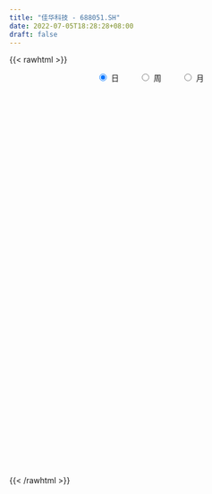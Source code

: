 ```yaml
---
title: "佳华科技 - 688051.SH"
date: 2022-07-05T18:28:28+08:00
draft: false
---
```

{{< rawhtml >}}
    <div style="text-align: center">
        <label style="padding: 1rem;"><input style="margin-right: .5rem" type="radio" name="period" value="D" checked onclick="period_change(this)">日</label>
        <label style="padding: 1rem;"><input style="margin-right: .5rem" type="radio" name="period" value="W" onclick="period_change(this)">周</label>
        <label style="padding: 1rem;"><input style="margin-right: .5rem" type="radio" name="period" value="M" onclick="period_change(this)">月</label>
    </div>
    <div id="chart" style="height: 700px;"></div> 
    <script type="text/javascript">
        const D_v = [9709.11,22394.5,19111.94,12533.32,18691.56,18297.82,13800.77,10780.04,7545.56,6393.5,12339.02,11668.12,15139.74,9608.36,17670.18,14863.67,13380.96,17988.19,19492.63,15849.46,22371.45,18621.88,14495.29,10188.51,11697.44,15106.75,10090.03,14241.2,11230.08,7662.71,7512.21,8415.81,14896.25,14780.1,11601.7,12064.09,9553.98,11836.13,17216.46,17112.46,9261.95,15006.34,7021.11,6042.76,8228.71,9419.38,14427.66,6304.54,5317.23,12205.62,11705.93,23306.81,10491.76,7840.77,11135.3,4622.71,6606.13,7083.78,4472.64,7027.95,6048.42,8991.58,5939.87,6010.09,8105.29,6522.94,4744.83,9006.78,8322.18,12549.48,8061.0,7371.35,6340.89,5592.34,5571.75,4208.41,5768.61,5971.61,9202.55,5762.29,5414.24,4385.74,3957.16,4322.33,6467.23,7038.19,5256.16,5162.89,3894.5,3911.66,5663.36,12502.72,6821.89,6391.44,7031.94,3823.83,4637.86,4733.28,6882.97,4279.2,5497.4,5592.29,5034.27,4711.15,10224.75,4215.89,3552.54,4469.73,5512.45,4220.44,3582.51,2941.86,5593.6,3695.99,3450.62,3744.71,4186.26,2478.55,3121.72,4735.82,8030.47,4330.82,5241.43,3574.1,5692.33,7916.03,7157.89,3908.27,8068.18,4993.39,4372.39,11550.93,7568.9,5112.53,4133.57,3398.5,4871.5,5855.41,5032.41,9140.81,12086.63,5921.64,5381.88,5528.93,4879.17,6915.12,10813.77,9475.49,7948.8,6428.48,5019.13,5629.05,8379.48,4419.62,4554.36,6967.64,7605.88,4502.51,5069.52,9211.36,5713.61,5854.26,7049.09,6077.53,3549.24,6576.5,5872.86,8334.64,6967.21,7023.07,5292.21,4686.05,8068.34,7680.78,7161.03,5960.01,3916.02,4438.63,5477.27,4685.52,3046.41,2134.29,2616.86,4920.64,18128.28,12322.17,12088.91,9236.43,6377.01,6912.74,5049.15,6279.81,5399.36,5819.11,3826.73,3155.81,5166.18,7626.07,4239.32,4874.95,6682.31,5628.26,4163.19,2622.41,5634.2,4334.84,5754.35,7076.0,3877.31,15512.26,8722.02,5112.3,5122.14,3992.1,5333.42,23122.91,7050.88,6619.63,4409.78,2731.62,3417.82,5321.3,3828.65,5272.48,2920.91,4941.8,4177.42,3108.66,4923.23,4690.18,7616.55,20443.5,34000.72,23002.45,29024.23,12463.77,17871.82,12091.06,13290.72,9690.35,7317.6,14167.69,17274.98,8096.59,7794.61,7455.28,5938.83,7114.0,9076.62,10578.64,6421.94,3691.32,4442.32,13406.37,9345.91,8712.74,4370.61,7125.14,7728.2,6544.35,7867.34,13695.5,16810.97,7762.31,7114.11,6962.47,3520.08,4264.05,3401.31,3302.22,4991.4,4734.98,4072.6,4412.87,4663.16,6576.0,6598.42,6886.1,6392.61,3663.94,3941.69,3662.63,4505.09,4297.36,5114.05,5677.21,3450.52,3247.08,3841.91,2695.83,5163.09,15325.38,12694.0,6688.55,4226.5,5195.84,4148.87,3621.01,3797.34,3316.64,2541.93,2910.47,2933.97,2696.11,3189.7,6083.11,6101.94,2383.67,2682.96,2930.31,3278.19,3119.86,2068.04,1693.37,5153.37,3460.29,4171.28,6249.24,2270.69,2730.75,2224.13,1827.03,1881.37,1344.19,1930.17,1621.43,1850.15,6576.01,3204.97,2016.24,1575.14,2729.41,4955.3,3420.84,3581.78,4422.02,3973.41,1905.78,2718.26,3185.59,1932.74,2665.19,2068.9,2780.31,2328.31,4342.55,3741.14,2956.52,3499.82,2639.25,2591.48,1895.79,2365.16,3394.57,3612.82,1886.23,6673.78,3337.25,3078.27,1905.72,8154.22,3662.67,15963.68,11325.9,16253.85,11615.41,6794.24,4913.76,9249.05,4878.66,4224.66,2564.19,3930.9,4798.41,4745.48,3097.85,3956.37,3320.36,2982.3,3185.65,2732.06,3233.05,2452.01,4106.82,4325.55,2978.96,2515.45,2922.59,3026.33,6043.95,7376.63,6346.27,3861.21,4550.04,3493.54,4666.73,3547.65,4438.65,3450.98,5791.09,3019.91,2480.43,2119.45,3221.6,2492.51,2507.7,2760.53,3486.54,6481.2,12115.47,8955.04,5315.87,7527.49,2956.35,3560.99,3067.19,1865.02,3609.24,2876.65,2184.9,2667.89,4529.37,3583.22,2961.54,2972.89,2903.85,2428.76,1840.92,2718.38,2465.47,3912.69,2657.89,2993.78,1980.04,1256.18,2379.83,1756.79,4978.12,3034.26,1915.67,2202.06,1614.99,1146.59,1393.03,974.32,1961.28,2973.14,1237.95,1291.41,1497.85,1664.05,2070.91,3005.7,2680.14,3478.15,6333.06,8342.39,13544.57,10402.77,5900.23,5912.85,7658.29,3917.81,3352.74,3783.35,4474.28,4160.2,2631.85,5517.17,4817.84,4033.02,3071.35,2448.57,2218.98,2184.98,2529.81,4819.59,9348.12,7115.54,4974.99,6048.41,4227.13,3029.6,3281.82,4276.76,3926.3,4215.43,4424.2,3485.38,3085.64,2684.9,3187.33,3980.28,3257.3,3209.61,3563.7,10042.71,6269.85,4655.97,2666.24]
const D_histogram = [0.0,0.4052421652,0.9906228683,1.261573301,1.3368730041,1.6609870278,1.7080146211,1.5667153364,1.4273608422,1.3309296754,1.4925290548,1.2774881732,0.7422020046,0.3637749264,0.5066385553,0.9490860986,1.6050041761,1.8793228847,2.8307276798,4.215284921,5.2466953161,4.5612179229,3.0459755619,2.1897399988,1.7736880194,1.9557123774,1.6855628783,0.927253983,0.0288881454,-0.3965024966,-0.6381696832,-0.8909583168,-0.1603014825,-0.0483963338,0.472119332,0.9032080178,1.2708193993,0.4922150775,-0.3914003763,-2.4091548738,-4.0373269866,-5.3727117687,-6.0185852625,-5.8885971498,-5.5331029119,-5.3441478882,-5.7155121842,-5.7208159033,-5.4750667221,-5.3014716533,-4.2326369169,-4.5074367182,-4.193180487,-3.7195722419,-2.9097169621,-2.2708224116,-1.5810514003,-1.2269901442,-0.9229724241,-0.9104906757,-0.6147245551,-0.5428779648,-0.6624102108,-0.3248655978,0.2451974785,0.7920717892,1.0259042961,1.394823873,1.5808351197,1.9081594499,2.084929886,2.159699249,2.0570334218,1.7557797958,1.2863242529,1.1083687125,1.171614561,1.2664595271,1.6929782565,1.8193428568,1.6746918122,1.3798937133,1.1264631872,0.6965278668,0.2771068849,-0.2892291539,-0.7341445262,-1.1353952116,-1.2367668091,-1.0214317107,-0.6905796534,-1.0618856677,-1.1877023274,-1.2824510487,-0.9905436909,-0.7450247178,-0.4242435623,-0.2125373306,0.1614200463,0.3969309849,0.3333047084,0.1581510599,0.110177709,0.076535506,-0.0914011679,-0.0983738187,-0.0019530766,0.1114647232,0.2114674045,0.386682196,0.3481686864,0.2822189585,0.150832569,0.049431302,0.1175313604,0.2018799243,0.239200436,0.2834718615,0.3527456498,0.4555911919,0.2182229303,0.0131337595,-0.2382216971,-0.3402069688,-0.4203058153,-0.6187377758,-0.466625995,-0.4361151625,-0.1122844322,-0.0131667512,0.0662982152,-0.2429285311,-0.4452494707,-0.6270171841,-0.5590303409,-0.4586837574,-0.161027451,0.1569937698,0.3475822147,0.1877772015,-0.2187980976,-0.4059586927,-0.5616441972,-0.4258697344,-0.3471333385,-0.0719964233,0.3304886176,0.5943824107,0.7734521973,0.8779951258,0.9481280976,0.8810897314,0.5432335299,0.3782150592,0.2016811144,0.0292767291,-0.1507136323,-0.1399704358,-0.0718264293,-0.2787143614,-0.4684550485,-0.6530265431,-0.785541744,-0.6373757549,-0.4395758392,-0.0177314618,0.4458850814,0.8471843141,1.0690320891,1.3500464015,1.4403767757,1.5014511765,1.4558781582,1.5473860768,1.5027006949,1.2720139579,1.0602979522,0.8187383483,0.4409967342,0.0190317756,-0.1456460206,-0.2230595319,-0.3624644992,-0.142026439,0.5722436066,1.0690853705,1.3852109555,1.6378993928,1.6653685729,1.4653905611,1.2097683919,1.0307442814,0.7504125387,0.3640468784,0.1329473971,-0.0445440162,-0.0450119189,0.230889954,0.3421081923,0.2567039184,0.3378555499,0.0914368816,-0.1114618777,-0.1938680826,-0.4595571062,-0.5564766039,-0.4129921251,-0.2779317087,-0.1941649105,-0.6142800872,-1.0434450962,-1.2536573157,-1.4480506053,-1.5705366539,-1.5422256494,-2.2872017967,-2.6544510234,-2.7424157226,-2.590861678,-2.334617552,-1.9787477279,-1.5892578269,-1.2076163333,-0.9585525037,-0.67773659,-0.4648618874,-0.2912694397,-0.110529361,0.1343910164,0.3674641515,0.7025859752,1.6428200529,2.3725872724,3.0142049324,3.6175034127,3.7516710832,3.4141156763,3.1469096994,2.6625981293,2.2044803594,1.8041073723,1.6801658076,1.120142491,0.639704159,0.2813769341,0.0872906294,-0.1885211514,-0.165625955,-0.1816060745,-0.2602678192,-0.5330445701,-0.6969089948,-0.6968151734,-0.5974776484,-0.4040438657,-0.4716436153,-0.527204125,-0.4007113314,-0.4606663201,-0.5898942641,-0.7563368536,-1.1941173601,-0.8873163468,-0.7883995249,-0.8844339054,-0.9462765046,-0.9749079446,-0.8679576186,-0.7951655016,-0.6309148334,-0.6009450745,-0.5940764198,-0.5509153577,-0.4592104256,-0.5680307102,-0.63790749,-0.6878309086,-0.4817469337,-0.3546513379,-0.1654938654,-0.1243890696,-0.137108792,0.0107821294,0.2088055947,0.249343258,0.4188602828,0.4468652224,0.4398461111,0.2628212551,0.1806503493,0.0118563477,-0.4551278433,-0.2532266505,-0.0932787802,-0.0513997098,-0.162183292,-0.2169714868,-0.168202231,-0.1115815603,-0.0706225528,-0.0925202794,0.0198510907,0.1013155867,0.1978356055,0.2874324851,0.3788253216,0.2965726368,0.2686623355,0.2865125586,0.2357293378,0.1032095647,-0.0036299956,-0.0683430639,-0.1024657528,-0.0317915371,-0.0101077867,-0.0872525181,-0.2954884203,-0.3745508929,-0.3293611015,-0.2525830056,-0.2264636665,-0.1895533057,-0.1122824982,-0.09200502,-0.0802233653,-0.0397399582,0.1666730295,0.1684967589,0.2024287765,0.1942568945,0.2451964063,0.045968005,-0.1861262446,-0.1537277631,-0.2383342646,-0.3083358351,-0.2850388803,-0.2121321172,-0.0310590319,0.0469305585,0.1671568391,0.2325061476,0.3373615357,0.4607129613,0.6270697762,0.6219695096,0.6071704151,0.5556899099,0.5662515102,0.5270636192,0.4926464354,0.4874278687,0.4939294589,0.4310055839,0.3294361035,0.3920127665,0.4971396596,0.4493463363,0.375471738,0.1044718825,-0.0782793597,0.2054535612,0.4713900926,0.7437039746,0.8789622399,0.8037129338,0.6439449701,0.4502353251,0.2226820885,-0.003175297,-0.1471996245,-0.2805485102,-0.4557359841,-0.6367139171,-0.694872864,-0.6529115834,-0.5795409245,-0.4507181978,-0.2954177181,-0.1577927055,-0.1357422481,-0.105929787,-0.1753200743,-0.1407547129,-0.1197425029,-0.0793357743,-0.0331775389,-0.0112855086,0.14424655,0.2059427655,0.3085055052,0.2704205995,0.2502215736,0.1676931414,-0.0731261761,-0.2497586515,-0.5454482501,-0.7177746575,-0.9105998464,-0.9011494473,-0.7786743712,-0.6991314119,-0.6816207917,-0.6647028022,-0.6098757173,-0.4855469708,-0.321152258,-0.0680550618,0.3481418552,0.6231461847,0.75552668,0.6845525712,0.6222971766,0.5162975615,0.4574592752,0.3804447762,0.2243702891,0.0832105512,-0.062450567,-0.2325110544,-0.3994853293,-0.4782804543,-0.5004149876,-0.5345126617,-0.6458550186,-0.5940875373,-0.4605909599,-0.2964945623,-0.1517777021,0.0539623312,0.1849340213,0.2528206351,0.2642682546,0.2633892943,0.2401901454,0.2387695458,0.3309398413,0.3721623068,0.3784424764,0.2901539447,0.2008035085,0.0639595858,0.012865502,-0.0067220196,-0.0036051775,-0.1114954742,-0.123508827,-0.1064259393,-0.1126023436,-0.1595802194,-0.2561087125,-0.5286603525,-0.7473522028,-0.8189244933,-0.8845640974,-0.8006293112,-0.835479513,-0.7336433045,-0.6225531397,-0.5024092602,-0.3389859014,-0.2040933562,-0.0828404897,0.0479465375,0.1905075727,0.3350935442,0.4317622202,0.5650977952,0.6869725868,0.6437378438,0.6018376633,0.5379861919,0.4816423961,0.4573872059,0.4796387934,0.5287802693,0.6733193181,0.8219532162,0.8281952069,0.7984952364,0.6675088038,0.5549643131,0.4566992368,0.3625600555,0.2917080817,0.2857264653,0.2670980091,0.1924090983,0.0809539444,-0.0108731806,-0.0287616045,-0.0516338733,-0.0826949996,-0.0800577439,-0.1290069136,-0.0842613349,-0.107387736,-0.1613870705,-0.2213275671]
const D_fast = [0.0,0.5065527066,1.3395891267,1.9259328847,2.3354508388,3.0748116195,3.5488428679,3.7992224174,4.0167081337,4.2530093857,4.7877410289,4.8920721906,4.5423365231,4.2548531766,4.5243764443,5.2040955123,6.2612646338,7.0054140636,8.6645007785,11.1028792501,13.4459634742,13.9007905617,13.1470420912,12.8382415277,12.8656115532,13.5365640056,13.6878052261,13.1613098265,12.2701660253,11.7456497591,11.3444401517,10.8689119389,11.5594934026,11.6592994678,12.2978449666,12.9547356569,13.6400518882,12.9845013357,12.0030357879,9.382992572,6.7454887125,4.0669259883,1.9164061788,0.5742450041,-0.4535364861,-1.6006184344,-3.4008607764,-4.8363684714,-5.9593859707,-7.1111588152,-7.100483308,-8.5021422888,-9.2361811794,-9.6924659947,-9.6100399555,-9.538851008,-9.2443428467,-9.1970291266,-9.1237545126,-9.338895433,-9.1968104513,-9.2606833522,-9.5458181508,-9.2894899372,-8.6581274914,-7.9132352334,-7.4229266525,-6.7053011073,-6.1240810807,-5.319716888,-4.6217139804,-4.0070198052,-3.595427277,-3.457735954,-3.6056104337,-3.506473796,-3.1503243072,-2.7388644593,-1.8891011658,-1.3079008513,-1.0338789428,-0.9837036134,-0.9555183427,-1.2113216965,-1.5614659571,-2.2001092844,-2.8285607882,-3.5136602766,-3.9242235763,-3.9642464056,-3.8060392616,-4.4428166928,-4.8655589344,-5.2809204179,-5.2366489829,-5.1773861892,-4.9626659242,-4.8040940251,-4.3897816367,-4.0550379519,-4.0353380512,-4.1709539347,-4.1913828585,-4.2058911849,-4.3966781509,-4.4282442564,-4.3323117834,-4.1910278027,-4.0381582703,-3.7662729298,-3.7177442679,-3.7131392562,-3.8068175033,-3.8958609448,-3.7983780463,-3.6635595014,-3.5664388807,-3.4512994898,-3.293839289,-3.077095949,-3.259908478,-3.4617142089,-3.7726250898,-3.9596621037,-4.144837404,-4.4979538085,-4.4624985264,-4.5410164846,-4.2452568623,-4.1494308691,-4.0533913489,-4.423350228,-4.7369835352,-5.0755055447,-5.1472762867,-5.1616006426,-4.9042011989,-4.5469315357,-4.2694475371,-4.3823082499,-4.8435830734,-5.1322333417,-5.4283298955,-5.3990228663,-5.407069805,-5.1499319957,-4.6648248004,-4.2523354047,-3.8799025686,-3.5558608587,-3.2486958625,-3.0954617958,-3.2975096148,-3.3679743208,-3.494087987,-3.65917319,-3.8768419594,-3.9010913719,-3.8509039728,-4.1274704952,-4.4343249444,-4.7821530748,-5.1110537117,-5.1222316613,-5.0343257054,-4.6169141935,-4.0418263799,-3.4287310687,-2.9396252714,-2.3210993587,-1.8706747905,-1.4342375956,-1.1158410743,-0.6374866366,-0.3064968447,-0.2191800922,-0.1658216099,-0.2026966267,-0.4701890573,-0.887396072,-1.0884853733,-1.2216637675,-1.4516848597,-1.2667534092,-0.4094224619,0.3546906445,1.0171189684,1.6792822539,2.1230935772,2.2894632057,2.3362831345,2.4149450943,2.3222164863,2.0268625456,1.8289999135,1.6403724962,1.6286516138,1.9622759752,2.1590212615,2.1377929672,2.3034084863,2.0798490384,1.8490848096,1.718211584,1.3376332839,1.1015946352,1.1418310827,1.207408572,1.2426341425,0.668948944,-0.0210773391,-0.5447038875,-1.1011098284,-1.6162300405,-1.9734754483,-3.2902520448,-4.3211140273,-5.0946826572,-5.590844032,-5.918254294,-6.0570714019,-6.0648959577,-5.9851585474,-5.9757328437,-5.8643510776,-5.7676918468,-5.666916759,-5.5138090205,-5.235290889,-4.910351716,-4.3995833985,-3.0486443076,-1.72573027,-0.330561377,1.1771129566,2.2491983979,2.7651719101,3.284693358,3.4660313202,3.5590336402,3.6096874962,3.9057873834,3.6257996895,3.3052873972,3.0173044059,2.8450407585,2.5220986899,2.5035873976,2.4422057594,2.2984770599,1.8924391665,1.5543474931,1.3802375211,1.330205634,1.4226284502,1.2371177969,1.049756256,1.0760712167,0.9009496479,0.6242481379,0.268721335,-0.4675885115,-0.3826165849,-0.4807996442,-0.7979425011,-1.0963542265,-1.3687126527,-1.4787517312,-1.6047509896,-1.5982290298,-1.7184955395,-1.8601459897,-1.9547137671,-1.9778114414,-2.2286394035,-2.4579930558,-2.6798742015,-2.5942269602,-2.5557941988,-2.4080101927,-2.3980026643,-2.4449995847,-2.294413131,-2.0441882669,-1.9413147891,-1.6670826936,-1.5273614485,-1.4244190319,-1.5357385741,-1.5727468927,-1.7385768073,-2.3193429591,-2.180748429,-2.0441202537,-2.0150911107,-2.1664205159,-2.2754515825,-2.2687328844,-2.2400076038,-2.2167042345,-2.2617320309,-2.1443978881,-2.0376044955,-1.8916255754,-1.7301705744,-1.5440714076,-1.5521809332,-1.5129256506,-1.4234472879,-1.4152981742,-1.5220155561,-1.6297626153,-1.7115614496,-1.7713005768,-1.7085742453,-1.6894174415,-1.7883753024,-2.0704833097,-2.2431835056,-2.2803339895,-2.2667016451,-2.2971982226,-2.3076761882,-2.2584760053,-2.2611997821,-2.2694739687,-2.2389255512,-1.9908443061,-1.9468963869,-1.8623571752,-1.8219648335,-1.7097262202,-1.8974626203,-2.176088431,-2.1821218903,-2.3263119579,-2.4733974872,-2.5213602524,-2.5014865186,-2.3281781914,-2.2384559613,-2.0764404709,-1.9529646255,-1.7637688534,-1.5252391875,-1.2021149287,-1.0517228178,-0.9147293085,-0.8272873362,-0.6751628583,-0.5825848445,-0.4938404195,-0.3772020191,-0.2472180641,-0.2023905431,-0.2216009976,-0.061021143,0.168390665,0.2329339258,0.252927262,0.0080453772,-0.194275705,0.1408206061,0.5246046607,0.9828445364,1.3378433616,1.4635222889,1.4647405678,1.3835897541,1.2117070396,0.9850558298,0.8042315962,0.600745583,0.311624113,-0.0285322992,-0.2604094621,-0.3816760774,-0.4531906497,-0.4370474724,-0.3556014222,-0.257424586,-0.2693096905,-0.2659796763,-0.3791999822,-0.379823299,-0.3887467147,-0.3681739297,-0.330310079,-0.3112394259,-0.1196457298,-0.0064638229,0.1732252931,0.2027455373,0.2451019048,0.204496758,-0.0546041036,-0.2936762418,-0.7257279029,-1.0774979747,-1.4979731252,-1.7138100879,-1.7860036047,-1.8812434984,-2.0341380761,-2.1833957871,-2.2810376315,-2.2780956277,-2.1939889794,-1.9579055487,-1.4546731679,-1.0238822922,-0.702620127,-0.6024560929,-0.5091371934,-0.4860624181,-0.4305358856,-0.4124391906,-0.5124211054,-0.6327782055,-0.7940519654,-1.0222402164,-1.2890858237,-1.4874510622,-1.6346893424,-1.8024151819,-2.0752212934,-2.1719756965,-2.1536268591,-2.0636541021,-1.9568816673,-1.7376510513,-1.5604458558,-1.4293540833,-1.3518394001,-1.2868710369,-1.2500226494,-1.1917508626,-1.0168456067,-0.8825825645,-0.7816917758,-0.7974418213,-0.8365913804,-0.9574454067,-1.005323115,-1.0265911415,-1.0243755938,-1.160139759,-1.2030303185,-1.2125539156,-1.2468809058,-1.3337538365,-1.4943095077,-1.8990262358,-2.3045561369,-2.5808595507,-2.8676401792,-2.9838627208,-3.2275828008,-3.3091574184,-3.3537055385,-3.3591639741,-3.2804870906,-3.1966178845,-3.0960751404,-2.9533014788,-2.7631135505,-2.5347541929,-2.3301449619,-2.055534938,-1.7619169998,-1.6442172818,-1.5356580465,-1.46501297,-1.4009461667,-1.3108545554,-1.1686932696,-0.9873567264,-0.674487848,-0.3203656459,-0.1070748534,0.0628489852,0.0987397535,0.1249363411,0.140846074,0.1373469066,0.1394219532,0.2048719531,0.2530179992,0.226431363,0.1352146951,0.0406692751,0.01559045,-0.0201902871,-0.0719251633,-0.0893023436,-0.1705032417,-0.1468229967,-0.1967963318,-0.2911424339,-0.4064148224]
const D_slow = [0.0,0.1013105413,0.3489662584,0.6643595836,0.9985778347,1.4138245916,1.8408282469,2.232507081,2.5893472915,2.9220797104,3.2952119741,3.6145840174,3.8001345186,3.8910782502,4.017737889,4.2550094136,4.6562604577,5.1260911788,5.8337730988,6.887594329,8.1992681581,9.3395726388,10.1010665293,10.648501529,11.0919235338,11.5808516282,12.0022423478,12.2340558435,12.2412778799,12.1421522557,11.9826098349,11.7598702557,11.7197948851,11.7076958016,11.8257256346,12.0515276391,12.3692324889,12.4922862583,12.3944361642,11.7921474458,10.7828156991,9.4396377569,7.9349914413,6.4628421539,5.0795664259,3.7435294538,2.3146514078,0.8844474319,-0.4843192486,-1.8096871619,-2.8678463911,-3.9947055706,-5.0430006924,-5.9728937529,-6.7003229934,-7.2680285963,-7.6632914464,-7.9700389824,-8.2007820884,-8.4284047574,-8.5820858961,-8.7178053874,-8.88340794,-8.9646243395,-8.9033249699,-8.7053070226,-8.4488309486,-8.1001249803,-7.7049162004,-7.2278763379,-6.7066438664,-6.1667190542,-5.6524606987,-5.2135157498,-4.8919346866,-4.6148425084,-4.3219388682,-4.0053239864,-3.5820794223,-3.1272437081,-2.708570755,-2.3635973267,-2.0819815299,-1.9078495632,-1.838572842,-1.9108801305,-2.094416262,-2.3782650649,-2.6874567672,-2.9428146949,-3.1154596082,-3.3809310251,-3.677856607,-3.9984693692,-4.2461052919,-4.4323614714,-4.5384223619,-4.5915566946,-4.551201683,-4.4519689368,-4.3686427597,-4.3291049947,-4.3015605674,-4.2824266909,-4.3052769829,-4.3298704376,-4.3303587068,-4.302492526,-4.2496256748,-4.1529551258,-4.0659129542,-3.9953582146,-3.9576500724,-3.9452922469,-3.9159094067,-3.8654394257,-3.8056393167,-3.7347713513,-3.6465849388,-3.5326871409,-3.4781314083,-3.4748479684,-3.5344033927,-3.6194551349,-3.7245315887,-3.8792160327,-3.9958725314,-4.104901322,-4.1329724301,-4.1362641179,-4.1196895641,-4.1804216969,-4.2917340646,-4.4484883606,-4.5882459458,-4.7029168852,-4.7431737479,-4.7039253055,-4.6170297518,-4.5700854514,-4.6247849758,-4.726274649,-4.8666856983,-4.9731531319,-5.0599364665,-5.0779355724,-4.995313418,-4.8467178153,-4.653354766,-4.4338559845,-4.1968239601,-3.9765515272,-3.8407431448,-3.74618938,-3.6957691014,-3.6884499191,-3.7261283272,-3.7611209361,-3.7790775434,-3.8487561338,-3.9658698959,-4.1291265317,-4.3255119677,-4.4848559064,-4.5947498662,-4.5991827317,-4.4877114613,-4.2759153828,-4.0086573605,-3.6711457601,-3.3110515662,-2.9356887721,-2.5717192325,-2.1848727134,-1.8091975396,-1.4911940501,-1.2261195621,-1.021434975,-0.9111857915,-0.9064278476,-0.9428393527,-0.9986042357,-1.0892203605,-1.1247269702,-0.9816660686,-0.714394726,-0.3680919871,0.0413828611,0.4577250043,0.8240726446,1.1265147426,1.3842008129,1.5718039476,1.6628156672,1.6960525165,1.6849165124,1.6736635327,1.7313860212,1.8169130693,1.8810890489,1.9655529363,1.9884121567,1.9605466873,1.9120796667,1.7971903901,1.6580712391,1.5548232078,1.4853402807,1.436799053,1.2832290312,1.0223677572,0.7089534282,0.3469407769,-0.0456933866,-0.4312497989,-1.0030502481,-1.6666630039,-2.3522669346,-2.9999823541,-3.5836367421,-4.078323674,-4.4756381308,-4.7775422141,-5.01718034,-5.1866144875,-5.3028299594,-5.3756473193,-5.4032796595,-5.3696819054,-5.2778158676,-5.1021693737,-4.6914643605,-4.0983175424,-3.3447663093,-2.4403904561,-1.5024726853,-0.6489437662,0.1377836586,0.8034331909,1.3545532808,1.8055801238,2.2256215758,2.5056571985,2.6655832382,2.7359274718,2.7577501291,2.7106198413,2.6692133525,2.6238118339,2.5587448791,2.4254837366,2.2512564879,2.0770526945,1.9276832824,1.826672316,1.7087614122,1.5769603809,1.4767825481,1.361615968,1.214142402,1.0250581886,0.7265288486,0.5046997619,0.3075998807,0.0864914043,-0.1500777218,-0.393804708,-0.6107941127,-0.809585488,-0.9673141964,-1.117550465,-1.26606957,-1.4037984094,-1.5186010158,-1.6606086933,-1.8200855658,-1.992043293,-2.1124800264,-2.2011428609,-2.2425163273,-2.2736135947,-2.3078907927,-2.3051952603,-2.2529938616,-2.1906580471,-2.0859429764,-1.9742266708,-1.864265143,-1.7985598293,-1.7533972419,-1.750433155,-1.8642151158,-1.9275217785,-1.9508414735,-1.963691401,-2.004237224,-2.0584800957,-2.1005306534,-2.1284260435,-2.1460816817,-2.1692117515,-2.1642489789,-2.1389200822,-2.0894611808,-2.0176030595,-1.9228967291,-1.8487535699,-1.7815879861,-1.7099598464,-1.651027512,-1.6252251208,-1.6261326197,-1.6432183857,-1.6688348239,-1.6767827082,-1.6793096548,-1.7011227844,-1.7749948894,-1.8686326127,-1.950972888,-2.0141186394,-2.0707345561,-2.1181228825,-2.1461935071,-2.1691947621,-2.1892506034,-2.199185593,-2.1575173356,-2.1153931458,-2.0647859517,-2.0162217281,-1.9549226265,-1.9434306253,-1.9899621864,-2.0283941272,-2.0879776933,-2.1650616521,-2.2363213722,-2.2893544015,-2.2971191594,-2.2853865198,-2.24359731,-2.1854707731,-2.1011303892,-1.9859521489,-1.8291847048,-1.6736923274,-1.5218997236,-1.3829772461,-1.2414143686,-1.1096484638,-0.9864868549,-0.8646298878,-0.741147523,-0.633396127,-0.5510371012,-0.4530339095,-0.3287489946,-0.2164124105,-0.122544476,-0.0964265054,-0.1159963453,-0.064632955,0.0532145681,0.2391405618,0.4588811217,0.6598093552,0.8207955977,0.933354429,0.9890249511,0.9882311269,0.9514312207,0.8812940932,0.7673600971,0.6081816179,0.4344634019,0.271235506,0.1263502749,0.0136707254,-0.0601837041,-0.0996318805,-0.1335674425,-0.1600498892,-0.2038799078,-0.239068586,-0.2690042118,-0.2888381554,-0.2971325401,-0.2999539172,-0.2638922798,-0.2124065884,-0.1352802121,-0.0676750622,-0.0051196688,0.0368036166,0.0185220725,-0.0439175903,-0.1802796529,-0.3597233172,-0.5873732788,-0.8126606406,-1.0073292335,-1.1821120864,-1.3525172844,-1.5186929849,-1.6711619142,-1.7925486569,-1.8728367214,-1.8898504869,-1.8028150231,-1.6470284769,-1.4581468069,-1.2870086641,-1.13143437,-1.0023599796,-0.8879951608,-0.7928839667,-0.7367913945,-0.7159887567,-0.7316013984,-0.789729162,-0.8896004944,-1.0091706079,-1.1342743548,-1.2679025202,-1.4293662749,-1.5778881592,-1.6930358992,-1.7671595398,-1.8051039653,-1.7916133825,-1.7453798772,-1.6821747184,-1.6161076547,-1.5502603312,-1.4902127948,-1.4305204084,-1.347785448,-1.2547448713,-1.1601342522,-1.087595766,-1.0373948889,-1.0214049925,-1.018188617,-1.0198691219,-1.0207704163,-1.0486442848,-1.0795214915,-1.1061279764,-1.1342785623,-1.1741736171,-1.2382007952,-1.3703658833,-1.5572039341,-1.7619350574,-1.9830760817,-2.1832334095,-2.3921032878,-2.5755141139,-2.7311523988,-2.8567547139,-2.9415011892,-2.9925245283,-3.0132346507,-3.0012480163,-2.9536211232,-2.8698477371,-2.7619071821,-2.6206327333,-2.4488895866,-2.2879551256,-2.1374957098,-2.0029991618,-1.8825885628,-1.7682417613,-1.648332063,-1.5161369957,-1.3478071661,-1.1423188621,-0.9352700604,-0.7356462513,-0.5687690503,-0.430027972,-0.3158531628,-0.2252131489,-0.1522861285,-0.0808545122,-0.0140800099,0.0340222647,0.0542607508,0.0515424556,0.0443520545,0.0314435862,0.0107698363,-0.0092445997,-0.0414963281,-0.0625616618,-0.0894085958,-0.1297553634,-0.1850872552]
const D_data = [['2020-06-12', 102.85, 105.2, 102.66, 105.85],['2020-06-15', 105.2, 111.55, 105.2, 114.8],['2020-06-16', 112.69, 117.09, 111.0, 117.78],['2020-06-17', 115.91, 116.45, 113.8, 117.35],['2020-06-18', 115.21, 116.1, 115.11, 122.57],['2020-06-19', 116.18, 121.68, 112.2, 122.49],['2020-06-22', 121.5, 120.8, 119.73, 125.3],['2020-06-23', 121.52, 119.79, 118.37, 123.79],['2020-06-24', 122.79, 120.6, 119.2, 122.8],['2020-06-29', 119.5, 122.0, 119.0, 123.5],['2020-06-30', 123.41, 126.99, 122.51, 129.8],['2020-07-01', 127.0, 123.73, 121.38, 128.0],['2020-07-02', 123.78, 119.02, 118.61, 125.95],['2020-07-03', 119.39, 119.5, 118.0, 121.0],['2020-07-06', 120.35, 126.31, 119.02, 126.65],['2020-07-07', 127.6, 132.83, 125.58, 134.9],['2020-07-08', 131.31, 140.15, 130.01, 141.4],['2020-07-09', 140.51, 139.99, 137.0, 144.0],['2020-07-10', 140.94, 154.48, 140.0, 160.8],['2020-07-13', 157.0, 169.99, 156.03, 169.99],['2020-07-14', 167.66, 177.0, 162.0, 181.5],['2020-07-15', 175.0, 161.61, 158.0, 175.0],['2020-07-16', 163.41, 149.68, 147.0, 168.97],['2020-07-17', 152.47, 155.09, 148.0, 159.5],['2020-07-20', 158.57, 160.3, 155.01, 165.0],['2020-07-21', 158.0, 170.28, 156.01, 172.8],['2020-07-22', 169.5, 167.52, 166.66, 175.97],['2020-07-23', 165.11, 161.39, 151.01, 169.96],['2020-07-24', 158.3, 157.27, 155.21, 165.5],['2020-07-27', 156.62, 161.2, 156.49, 166.3],['2020-07-28', 164.0, 163.0, 161.6, 170.99],['2020-07-29', 161.63, 162.6, 158.01, 165.56],['2020-07-30', 163.83, 177.48, 163.8, 178.0],['2020-07-31', 175.59, 173.6, 167.5, 177.17],['2020-08-03', 174.1, 182.29, 173.0, 184.0],['2020-08-04', 180.5, 186.01, 177.17, 193.78],['2020-08-05', 187.94, 190.0, 182.0, 192.88],['2020-08-06', 186.8, 177.0, 174.0, 188.0],['2020-08-07', 177.99, 172.99, 156.0, 178.02],['2020-08-10', 173.0, 151.5, 151.03, 173.0],['2020-08-11', 153.5, 145.51, 145.0, 155.52],['2020-08-12', 145.6, 138.8, 131.0, 147.94],['2020-08-13', 139.5, 138.73, 137.06, 142.59],['2020-08-14', 140.39, 143.3, 135.65, 144.6],['2020-08-17', 143.25, 143.68, 140.11, 145.5],['2020-08-18', 143.69, 139.33, 136.66, 145.0],['2020-08-19', 139.3, 127.8, 125.69, 139.3],['2020-08-20', 128.26, 127.0, 126.07, 131.0],['2020-08-21', 126.96, 126.33, 125.11, 128.7],['2020-08-24', 126.3, 122.07, 115.25, 127.0],['2020-08-25', 122.5, 132.5, 121.52, 133.99],['2020-08-26', 129.0, 113.81, 113.0, 130.5],['2020-08-27', 116.5, 117.16, 112.12, 119.3],['2020-08-28', 117.53, 117.33, 114.3, 118.05],['2020-08-31', 117.67, 121.46, 117.3, 124.75],['2020-09-01', 120.85, 120.17, 118.78, 121.64],['2020-09-02', 120.12, 121.8, 120.11, 124.3],['2020-09-03', 122.98, 118.18, 116.0, 123.35],['2020-09-04', 117.0, 117.32, 115.11, 118.19],['2020-09-07', 115.51, 112.6, 112.57, 117.54],['2020-09-08', 112.59, 115.16, 112.01, 116.49],['2020-09-09', 114.9, 111.65, 106.66, 115.14],['2020-09-10', 112.13, 107.38, 107.38, 114.4],['2020-09-11', 106.0, 112.03, 105.84, 112.49],['2020-09-14', 114.0, 116.1, 113.58, 118.8],['2020-09-15', 116.1, 118.0, 115.08, 119.58],['2020-09-16', 118.03, 115.7, 114.11, 118.99],['2020-09-17', 115.58, 118.82, 113.94, 119.58],['2020-09-18', 119.12, 118.1, 115.58, 120.8],['2020-09-21', 117.05, 121.6, 116.07, 124.9],['2020-09-22', 120.48, 121.69, 118.8, 126.49],['2020-09-23', 121.88, 121.88, 121.0, 123.8],['2020-09-24', 121.69, 120.43, 118.2, 123.0],['2020-09-25', 122.44, 117.6, 117.42, 122.44],['2020-09-28', 119.1, 113.9, 113.01, 119.13],['2020-09-29', 113.61, 116.08, 113.61, 117.99],['2020-09-30', 117.3, 119.07, 116.2, 121.6],['2020-10-09', 120.1, 120.28, 119.0, 122.63],['2020-10-12', 120.58, 126.5, 120.58, 128.6],['2020-10-13', 125.87, 125.17, 123.6, 126.97],['2020-10-14', 124.01, 122.71, 122.3, 125.95],['2020-10-15', 123.0, 120.5, 119.5, 123.5],['2020-10-16', 120.5, 120.22, 118.58, 120.87],['2020-10-19', 120.82, 116.6, 115.25, 120.82],['2020-10-20', 116.0, 114.55, 112.62, 116.57],['2020-10-21', 114.21, 109.76, 108.01, 114.63],['2020-10-22', 110.34, 107.84, 105.34, 110.34],['2020-10-23', 108.88, 105.02, 104.0, 109.0],['2020-10-26', 104.29, 106.1, 104.27, 107.5],['2020-10-27', 105.9, 109.07, 105.19, 109.7],['2020-10-28', 108.6, 110.88, 106.61, 111.26],['2020-10-29', 106.02, 100.8, 100.01, 106.02],['2020-10-30', 100.5, 101.12, 100.0, 103.8],['2020-11-02', 101.78, 99.37, 97.55, 101.8],['2020-11-03', 99.54, 103.25, 99.01, 103.77],['2020-11-04', 104.28, 102.81, 102.46, 105.78],['2020-11-05', 106.0, 104.18, 102.11, 106.0],['2020-11-06', 104.5, 103.35, 101.31, 105.16],['2020-11-09', 103.33, 106.3, 103.32, 108.33],['2020-11-10', 106.33, 105.8, 105.15, 108.33],['2020-11-11', 105.8, 102.18, 101.51, 106.95],['2020-11-12', 102.5, 99.71, 99.1, 102.94],['2020-11-13', 99.0, 100.19, 99.0, 100.74],['2020-11-16', 101.0, 99.61, 99.2, 101.6],['2020-11-17', 99.21, 96.76, 94.7, 100.24],['2020-11-18', 96.7, 97.61, 95.76, 98.55],['2020-11-19', 97.28, 98.49, 96.32, 99.5],['2020-11-20', 98.49, 98.7, 97.65, 100.2],['2020-11-23', 99.02, 98.63, 96.02, 99.5],['2020-11-24', 98.5, 99.96, 98.35, 102.4],['2020-11-25', 99.89, 97.36, 97.18, 99.9],['2020-11-26', 97.03, 96.41, 96.2, 98.08],['2020-11-27', 96.7, 94.66, 93.3, 97.2],['2020-11-30', 94.41, 93.92, 93.52, 95.32],['2020-12-01', 94.6, 95.46, 93.17, 96.48],['2020-12-02', 95.96, 95.65, 94.88, 97.35],['2020-12-03', 95.65, 95.02, 93.71, 95.87],['2020-12-04', 95.58, 95.0, 94.25, 95.67],['2020-12-07', 95.4, 95.35, 94.32, 96.28],['2020-12-08', 95.64, 96.05, 95.15, 97.98],['2020-12-09', 96.05, 91.19, 90.67, 96.14],['2020-12-10', 91.17, 89.99, 88.6, 91.17],['2020-12-11', 89.54, 87.58, 86.66, 90.86],['2020-12-14', 87.61, 87.75, 87.25, 88.74],['2020-12-15', 87.76, 86.7, 85.97, 88.78],['2020-12-16', 86.84, 83.5, 82.69, 86.84],['2020-12-17', 83.8, 86.77, 82.64, 87.88],['2020-12-18', 86.89, 84.8, 84.53, 87.69],['2020-12-21', 84.8, 88.63, 84.01, 90.5],['2020-12-22', 88.0, 86.32, 86.08, 89.89],['2020-12-23', 87.0, 85.99, 84.11, 87.0],['2020-12-24', 85.99, 79.83, 79.77, 85.99],['2020-12-25', 79.99, 78.9, 77.08, 80.87],['2020-12-28', 78.81, 77.06, 76.01, 79.26],['2020-12-29', 78.13, 78.76, 77.11, 79.46],['2020-12-30', 78.01, 78.55, 77.3, 79.77],['2020-12-31', 77.88, 81.18, 77.77, 81.49],['2021-01-04', 81.18, 82.43, 80.2, 83.18],['2021-01-05', 82.29, 81.75, 80.61, 82.7],['2021-01-06', 81.05, 77.0, 76.6, 81.75],['2021-01-07', 76.79, 71.7, 70.68, 76.89],['2021-01-08', 71.33, 71.92, 70.08, 72.9],['2021-01-11', 71.0, 70.31, 69.78, 71.88],['2021-01-12', 70.47, 72.81, 70.12, 74.0],['2021-01-13', 72.03, 71.65, 70.44, 72.99],['2021-01-14', 71.19, 74.18, 70.78, 75.38],['2021-01-15', 74.46, 77.0, 74.2, 79.41],['2021-01-18', 77.11, 76.74, 76.21, 79.5],['2021-01-19', 76.74, 76.75, 75.63, 78.49],['2021-01-20', 77.0, 76.6, 74.02, 77.8],['2021-01-21', 76.12, 76.76, 75.1, 77.47],['2021-01-22', 76.6, 75.2, 74.91, 77.99],['2021-01-25', 75.21, 70.72, 70.72, 75.27],['2021-01-26', 70.5, 71.35, 70.21, 73.29],['2021-01-27', 71.36, 69.98, 68.89, 71.36],['2021-01-28', 69.0, 68.65, 68.0, 72.57],['2021-01-29', 69.81, 67.02, 65.15, 69.9],['2021-02-01', 67.0, 68.3, 66.17, 68.39],['2021-02-02', 68.88, 68.61, 67.5, 69.69],['2021-02-03', 69.19, 64.1, 64.0, 69.19],['2021-02-04', 64.49, 62.38, 61.1, 64.55],['2021-02-05', 62.38, 60.4, 60.2, 63.48],['2021-02-08', 60.2, 59.01, 58.88, 61.25],['2021-02-09', 61.96, 61.37, 59.22, 62.0],['2021-02-10', 61.0, 61.85, 60.93, 62.24],['2021-02-18', 62.2, 65.5, 62.2, 66.9],['2021-02-19', 66.36, 67.95, 65.3, 67.98],['2021-02-22', 67.9, 69.41, 67.51, 71.66],['2021-02-23', 69.0, 69.03, 67.52, 70.65],['2021-02-24', 68.51, 71.56, 68.51, 73.8],['2021-02-25', 71.62, 70.8, 68.96, 71.69],['2021-02-26', 69.61, 71.58, 68.78, 72.47],['2021-03-01', 71.61, 71.08, 70.62, 74.24],['2021-03-02', 71.44, 73.79, 70.69, 74.0],['2021-03-03', 75.0, 73.15, 72.3, 75.88],['2021-03-04', 72.02, 70.95, 70.88, 72.75],['2021-03-05', 70.95, 70.73, 70.0, 71.43],['2021-03-08', 70.73, 69.72, 69.57, 72.63],['2021-03-09', 69.34, 66.7, 66.51, 69.94],['2021-03-10', 67.06, 64.03, 63.5, 68.0],['2021-03-11', 64.66, 65.48, 63.46, 65.98],['2021-03-12', 65.66, 65.63, 64.61, 66.26],['2021-03-15', 65.05, 63.88, 63.52, 65.2],['2021-03-16', 64.78, 68.25, 63.65, 68.5],['2021-03-17', 67.55, 77.0, 67.49, 80.56],['2021-03-18', 78.0, 78.1, 75.0, 78.36],['2021-03-19', 77.26, 78.95, 76.83, 80.9],['2021-03-22', 79.8, 80.89, 78.81, 83.83],['2021-03-23', 82.34, 80.19, 79.3, 82.34],['2021-03-24', 79.0, 78.22, 77.15, 80.9],['2021-03-25', 79.19, 77.5, 77.0, 79.27],['2021-03-26', 78.88, 78.36, 77.5, 81.5],['2021-03-29', 77.99, 76.77, 76.18, 79.19],['2021-03-30', 77.55, 74.31, 74.1, 77.55],['2021-03-31', 74.53, 75.02, 74.26, 76.19],['2021-04-01', 75.39, 74.86, 74.39, 75.8],['2021-04-02', 74.91, 76.8, 74.16, 78.46],['2021-04-06', 77.08, 81.33, 76.8, 81.9],['2021-04-07', 82.47, 80.8, 79.68, 82.47],['2021-04-08', 80.6, 78.91, 78.66, 81.06],['2021-04-09', 78.91, 81.5, 78.33, 82.5],['2021-04-12', 81.0, 77.4, 77.11, 81.31],['2021-04-13', 78.0, 77.0, 76.56, 79.49],['2021-04-14', 76.3, 77.89, 76.3, 78.47],['2021-04-15', 77.38, 74.65, 74.42, 77.4],['2021-04-16', 74.9, 75.62, 74.0, 76.2],['2021-04-19', 75.62, 78.6, 75.62, 78.8],['2021-04-20', 78.49, 79.19, 77.8, 81.5],['2021-04-21', 78.3, 79.16, 78.02, 80.45],['2021-04-22', 77.99, 71.8, 71.8, 77.99],['2021-04-23', 72.0, 68.88, 68.8, 72.2],['2021-04-26', 69.09, 69.09, 68.0, 70.27],['2021-04-27', 69.3, 67.18, 66.0, 69.8],['2021-04-28', 67.15, 66.03, 65.5, 67.17],['2021-04-29', 66.34, 66.38, 65.4, 67.98],['2021-04-30', 54.24, 53.1, 53.1, 57.45],['2021-05-06', 52.0, 52.64, 52.0, 53.5],['2021-05-07', 53.2, 52.45, 52.22, 54.23],['2021-05-10', 53.8, 53.1, 52.46, 53.97],['2021-05-11', 53.77, 53.07, 52.83, 53.78],['2021-05-12', 53.23, 53.7, 52.48, 54.21],['2021-05-13', 53.77, 54.1, 53.27, 55.5],['2021-05-14', 54.5, 54.31, 53.27, 54.91],['2021-05-17', 54.48, 52.79, 52.56, 54.67],['2021-05-18', 53.0, 53.24, 52.64, 53.68],['2021-05-19', 53.5, 52.52, 52.11, 53.57],['2021-05-20', 52.2, 52.01, 51.32, 52.58],['2021-05-21', 52.25, 52.13, 51.56, 52.5],['2021-05-24', 52.01, 53.33, 51.92, 53.65],['2021-05-25', 53.47, 53.92, 53.35, 54.08],['2021-05-26', 53.92, 56.43, 53.92, 56.97],['2021-05-27', 56.0, 67.72, 55.91, 67.72],['2021-05-28', 71.92, 70.6, 68.0, 78.68],['2021-05-31', 70.75, 74.85, 68.8, 78.26],['2021-06-01', 74.0, 80.0, 72.46, 81.49],['2021-06-02', 79.5, 78.8, 77.88, 80.8],['2021-06-03', 78.02, 75.06, 74.99, 79.05],['2021-06-04', 75.98, 76.9, 75.6, 79.69],['2021-06-07', 78.16, 74.54, 73.0, 79.65],['2021-06-08', 74.54, 74.42, 74.01, 78.25],['2021-06-09', 74.42, 74.65, 73.38, 76.66],['2021-06-10', 74.04, 78.38, 74.0, 82.15],['2021-06-11', 77.11, 72.52, 71.68, 77.99],['2021-06-15', 73.46, 71.77, 71.2, 74.85],['2021-06-16', 71.57, 71.78, 71.03, 74.65],['2021-06-17', 71.78, 72.88, 69.25, 73.88],['2021-06-18', 73.68, 70.93, 70.57, 73.68],['2021-06-21', 71.75, 74.23, 70.47, 74.99],['2021-06-22', 73.99, 74.0, 72.5, 75.47],['2021-06-23', 74.5, 73.15, 72.28, 77.0],['2021-06-24', 72.97, 69.8, 69.7, 72.97],['2021-06-25', 69.8, 69.82, 68.1, 70.97],['2021-06-28', 70.5, 71.18, 69.1, 71.8],['2021-06-29', 72.03, 72.46, 72.03, 76.66],['2021-06-30', 71.2, 74.3, 70.05, 74.8],['2021-07-01', 74.63, 71.27, 71.13, 75.8],['2021-07-02', 70.81, 70.92, 70.0, 72.95],['2021-07-05', 71.57, 73.24, 70.27, 73.49],['2021-07-06', 74.46, 70.94, 69.9, 74.46],['2021-07-07', 70.88, 69.32, 69.3, 70.93],['2021-07-08', 69.17, 67.67, 67.51, 70.42],['2021-07-09', 68.38, 61.97, 61.7, 68.38],['2021-07-12', 62.0, 70.2, 61.97, 71.73],['2021-07-13', 71.11, 68.08, 67.09, 71.6],['2021-07-14', 68.11, 65.0, 64.5, 68.87],['2021-07-15', 64.3, 64.26, 62.97, 65.88],['2021-07-16', 65.54, 63.62, 63.15, 65.54],['2021-07-19', 63.01, 64.72, 63.01, 65.59],['2021-07-20', 63.9, 64.01, 63.8, 65.09],['2021-07-21', 64.02, 65.1, 64.02, 65.38],['2021-07-22', 64.81, 63.3, 63.15, 65.08],['2021-07-23', 63.88, 62.46, 61.8, 64.39],['2021-07-26', 64.47, 62.4, 61.69, 64.7],['2021-07-27', 62.35, 62.76, 61.4, 64.86],['2021-07-28', 62.5, 59.56, 58.84, 63.75],['2021-07-29', 59.98, 58.83, 58.65, 61.03],['2021-07-30', 59.0, 57.95, 57.32, 59.7],['2021-08-02', 57.34, 60.82, 57.34, 61.35],['2021-08-03', 60.72, 60.09, 59.79, 63.2],['2021-08-04', 61.0, 61.2, 60.19, 61.95],['2021-08-05', 61.8, 59.53, 59.35, 61.8],['2021-08-06', 59.99, 58.5, 57.75, 59.99],['2021-08-09', 58.84, 60.5, 58.38, 60.89],['2021-08-10', 60.48, 61.83, 59.78, 62.8],['2021-08-11', 61.96, 60.37, 59.82, 61.96],['2021-08-12', 60.37, 62.52, 60.34, 63.33],['2021-08-13', 62.8, 61.34, 60.6, 63.0],['2021-08-16', 62.0, 61.04, 59.61, 62.0],['2021-08-17', 60.68, 58.43, 58.18, 60.68],['2021-08-18', 58.4, 58.84, 58.0, 59.47],['2021-08-19', 58.78, 56.9, 56.9, 59.88],['2021-08-20', 52.0, 51.0, 50.5, 53.0],['2021-08-23', 52.03, 58.11, 52.02, 58.55],['2021-08-24', 58.11, 58.15, 56.56, 58.88],['2021-08-25', 57.88, 56.88, 55.83, 58.7],['2021-08-26', 57.17, 54.41, 54.06, 57.5],['2021-08-27', 55.01, 54.22, 53.46, 55.24],['2021-08-30', 54.92, 55.05, 53.75, 55.3],['2021-08-31', 54.28, 55.02, 54.28, 56.55],['2021-09-01', 55.38, 54.71, 54.46, 56.15],['2021-09-02', 55.34, 53.6, 53.33, 55.35],['2021-09-03', 53.98, 55.19, 53.98, 55.99],['2021-09-06', 56.44, 55.07, 54.75, 56.69],['2021-09-07', 55.65, 55.56, 54.9, 55.7],['2021-09-08', 55.55, 55.88, 55.01, 56.2],['2021-09-09', 55.26, 56.38, 54.8, 58.68],['2021-09-10', 56.25, 54.23, 54.0, 56.61],['2021-09-13', 54.67, 54.58, 53.95, 55.44],['2021-09-14', 54.42, 55.1, 54.42, 55.95],['2021-09-15', 55.11, 54.12, 53.77, 55.2],['2021-09-16', 54.58, 52.5, 52.39, 54.58],['2021-09-17', 52.2, 51.98, 51.51, 52.79],['2021-09-22', 51.31, 51.78, 51.1, 52.15],['2021-09-23', 52.15, 51.59, 51.56, 52.58],['2021-09-24', 52.98, 52.71, 52.61, 55.99],['2021-09-27', 54.5, 52.09, 51.18, 54.5],['2021-09-28', 51.5, 50.42, 50.41, 51.81],['2021-09-29', 50.3, 47.6, 47.53, 50.3],['2021-09-30', 47.8, 47.91, 47.33, 48.5],['2021-10-08', 48.47, 48.82, 48.18, 49.85],['2021-10-11', 48.99, 49.03, 48.34, 49.53],['2021-10-12', 49.04, 48.19, 47.35, 49.04],['2021-10-13', 47.9, 48.03, 47.43, 48.76],['2021-10-14', 48.2, 48.42, 47.93, 48.77],['2021-10-15', 48.18, 47.58, 47.33, 48.19],['2021-10-18', 47.0, 47.18, 46.2, 47.18],['2021-10-19', 47.5, 47.32, 47.15, 47.95],['2021-10-20', 47.47, 49.81, 47.06, 50.46],['2021-10-21', 49.45, 47.64, 47.55, 49.45],['2021-10-22', 47.35, 47.99, 47.32, 47.99],['2021-10-25', 47.95, 47.4, 46.62, 47.95],['2021-10-26', 47.27, 48.15, 47.1, 48.5],['2021-10-27', 48.15, 44.45, 44.0, 48.4],['2021-10-28', 45.29, 42.53, 42.4, 45.29],['2021-10-29', 42.64, 44.88, 42.44, 45.27],['2021-11-01', 43.5, 42.82, 40.7, 43.5],['2021-11-02', 42.82, 42.06, 42.02, 44.91],['2021-11-03', 42.25, 42.55, 41.95, 43.26],['2021-11-04', 42.65, 42.91, 42.65, 43.66],['2021-11-05', 43.24, 44.53, 42.8, 44.66],['2021-11-08', 44.33, 43.62, 42.98, 44.33],['2021-11-09', 43.62, 44.45, 43.6, 45.18],['2021-11-10', 44.02, 44.11, 43.6, 44.78],['2021-11-11', 43.54, 44.99, 43.54, 45.48],['2021-11-12', 44.87, 45.87, 44.8, 45.95],['2021-11-15', 45.68, 47.36, 45.68, 48.12],['2021-11-16', 47.3, 45.9, 45.7, 47.63],['2021-11-17', 45.81, 45.99, 45.1, 46.28],['2021-11-18', 46.29, 45.61, 45.45, 47.71],['2021-11-19', 46.5, 46.54, 45.38, 47.08],['2021-11-22', 46.32, 46.11, 45.5, 46.36],['2021-11-23', 45.81, 46.23, 45.51, 46.76],['2021-11-24', 45.78, 46.75, 45.67, 47.32],['2021-11-25', 46.51, 47.18, 46.33, 47.76],['2021-11-26', 47.15, 46.43, 45.7, 47.47],['2021-11-29', 45.78, 45.72, 45.5, 46.38],['2021-11-30', 45.99, 47.89, 45.74, 49.19],['2021-12-01', 48.19, 49.18, 47.74, 49.32],['2021-12-02', 49.79, 47.76, 47.65, 49.79],['2021-12-03', 47.76, 47.41, 47.12, 48.53],['2021-12-06', 46.0, 44.18, 44.0, 46.6],['2021-12-07', 44.18, 44.05, 43.16, 44.48],['2021-12-08', 44.05, 50.21, 43.33, 52.47],['2021-12-09', 50.87, 51.75, 49.56, 52.4],['2021-12-10', 51.71, 53.8, 51.71, 56.69],['2021-12-13', 54.0, 53.89, 53.0, 58.38],['2021-12-14', 54.21, 52.17, 51.79, 54.21],['2021-12-15', 52.95, 51.16, 51.01, 53.42],['2021-12-16', 51.91, 50.34, 49.79, 52.38],['2021-12-17', 50.0, 49.18, 49.0, 50.68],['2021-12-20', 49.18, 48.2, 48.0, 49.55],['2021-12-21', 47.71, 48.3, 47.7, 48.64],['2021-12-22', 48.28, 47.64, 47.55, 49.47],['2021-12-23', 48.05, 46.1, 46.0, 48.08],['2021-12-24', 46.5, 44.72, 44.66, 46.83],['2021-12-27', 45.15, 45.15, 44.01, 45.39],['2021-12-28', 45.35, 45.87, 45.35, 46.5],['2021-12-29', 45.87, 46.11, 45.17, 46.78],['2021-12-30', 46.1, 46.95, 45.91, 47.24],['2021-12-31', 46.9, 47.75, 46.5, 47.78],['2022-01-04', 47.75, 48.13, 47.75, 48.56],['2022-01-05', 48.55, 46.98, 46.59, 48.55],['2022-01-06', 46.98, 47.1, 46.25, 47.5],['2022-01-07', 47.1, 45.61, 45.59, 48.47],['2022-01-10', 46.01, 46.66, 44.56, 47.48],['2022-01-11', 46.66, 46.5, 46.4, 47.77],['2022-01-12', 46.65, 46.79, 46.4, 47.84],['2022-01-13', 46.52, 47.01, 46.29, 47.5],['2022-01-14', 46.5, 46.83, 46.5, 47.67],['2022-01-17', 46.6, 49.0, 46.6, 49.19],['2022-01-18', 49.3, 48.52, 48.4, 50.7],['2022-01-19', 48.0, 49.66, 47.85, 49.7],['2022-01-20', 50.0, 48.29, 48.2, 50.08],['2022-01-21', 48.29, 48.56, 47.52, 49.1],['2022-01-24', 47.9, 47.67, 47.58, 49.38],['2022-01-25', 47.67, 44.85, 44.8, 48.35],['2022-01-26', 44.01, 44.39, 44.0, 45.55],['2022-01-27', 44.02, 41.28, 41.28, 44.05],['2022-01-28', 41.9, 41.01, 40.8, 42.54],['2022-02-07', 40.93, 39.04, 38.54, 41.56],['2022-02-08', 39.25, 40.25, 38.55, 40.73],['2022-02-09', 41.05, 41.22, 40.61, 41.73],['2022-02-10', 41.35, 40.48, 40.29, 41.35],['2022-02-11', 40.61, 39.23, 39.02, 40.84],['2022-02-14', 39.05, 38.57, 38.45, 39.5],['2022-02-15', 38.98, 38.5, 38.09, 39.15],['2022-02-16', 38.63, 39.17, 38.53, 39.49],['2022-02-17', 39.57, 39.87, 38.98, 40.06],['2022-02-18', 39.9, 41.69, 39.59, 42.21],['2022-02-21', 43.0, 45.4, 42.22, 46.6],['2022-02-22', 44.74, 45.65, 43.85, 46.0],['2022-02-23', 45.88, 45.3, 44.6, 46.5],['2022-02-24', 45.1, 43.3, 42.7, 45.38],['2022-02-25', 43.95, 43.4, 43.1, 44.3],['2022-02-28', 43.37, 42.7, 42.18, 43.82],['2022-03-01', 42.71, 43.1, 42.64, 43.54],['2022-03-02', 42.78, 42.72, 42.32, 43.03],['2022-03-03', 42.72, 41.23, 41.16, 42.72],['2022-03-04', 40.89, 40.63, 40.52, 41.5],['2022-03-07', 40.83, 39.7, 39.33, 40.83],['2022-03-08', 39.5, 38.31, 38.08, 40.43],['2022-03-09', 38.2, 37.06, 35.48, 38.65],['2022-03-10', 37.58, 37.01, 36.82, 38.56],['2022-03-11', 36.0, 36.9, 35.61, 37.15],['2022-03-14', 37.02, 36.01, 35.88, 37.03],['2022-03-15', 36.13, 33.98, 33.98, 36.13],['2022-03-16', 34.33, 35.15, 33.62, 35.33],['2022-03-17', 35.8, 36.02, 35.7, 36.5],['2022-03-18', 35.65, 36.66, 35.61, 36.66],['2022-03-21', 37.01, 36.82, 36.2, 37.02],['2022-03-22', 36.51, 38.24, 36.5, 38.68],['2022-03-23', 38.4, 38.06, 37.24, 38.4],['2022-03-24', 37.64, 37.74, 36.74, 37.98],['2022-03-25', 37.8, 37.22, 36.89, 37.81],['2022-03-28', 37.24, 37.08, 36.74, 37.48],['2022-03-29', 37.36, 36.72, 36.02, 38.19],['2022-03-30', 37.2, 36.91, 36.21, 37.57],['2022-03-31', 37.5, 38.36, 36.65, 38.88],['2022-04-01', 38.11, 38.18, 37.34, 38.19],['2022-04-06', 38.18, 38.0, 37.57, 38.72],['2022-04-07', 37.7, 36.7, 36.39, 37.7],['2022-04-08', 36.72, 36.25, 35.67, 36.86],['2022-04-11', 36.35, 35.0, 34.71, 36.63],['2022-04-12', 35.0, 35.45, 34.35, 35.65],['2022-04-13', 35.31, 35.51, 35.03, 35.72],['2022-04-14', 34.48, 35.6, 34.48, 35.75],['2022-04-15', 35.2, 33.73, 33.68, 35.24],['2022-04-18', 34.3, 34.36, 33.0, 34.36],['2022-04-19', 33.69, 34.49, 33.69, 34.51],['2022-04-20', 34.46, 33.98, 33.89, 34.97],['2022-04-21', 33.6, 33.05, 32.53, 34.1],['2022-04-22', 32.72, 31.7, 31.68, 32.72],['2022-04-25', 31.03, 27.99, 27.61, 31.34],['2022-04-26', 28.18, 26.61, 26.06, 28.71],['2022-04-27', 25.1, 26.8, 24.76, 26.9],['2022-04-28', 26.65, 25.55, 24.88, 26.65],['2022-04-29', 25.69, 26.5, 24.92, 26.66],['2022-05-05', 22.0, 24.16, 22.0, 24.31],['2022-05-06', 23.63, 25.07, 23.11, 25.72],['2022-05-09', 25.05, 24.84, 24.82, 26.23],['2022-05-10', 25.09, 24.73, 24.21, 25.29],['2022-05-11', 24.98, 25.29, 24.98, 26.46],['2022-05-12', 25.29, 25.1, 24.8, 25.44],['2022-05-13', 25.08, 25.08, 24.63, 25.6],['2022-05-16', 25.14, 25.44, 25.09, 25.84],['2022-05-17', 25.83, 26.0, 25.23, 26.3],['2022-05-18', 26.07, 26.6, 26.07, 26.75],['2022-05-19', 27.0, 26.56, 26.41, 27.0],['2022-05-20', 26.56, 27.66, 26.16, 27.88],['2022-05-23', 27.58, 28.35, 27.13, 28.45],['2022-05-24', 28.29, 26.69, 26.6, 28.5],['2022-05-25', 26.99, 26.66, 26.02, 26.99],['2022-05-26', 26.51, 26.26, 25.66, 26.62],['2022-05-27', 26.3, 26.16, 25.74, 26.69],['2022-05-30', 26.26, 26.46, 25.76, 26.66],['2022-05-31', 26.66, 27.17, 26.0, 27.17],['2022-06-01', 27.48, 27.88, 27.21, 28.11],['2022-06-02', 27.6, 29.88, 27.6, 30.26],['2022-06-06', 29.78, 31.15, 29.65, 31.5],['2022-06-07', 31.03, 30.3, 30.03, 31.18],['2022-06-08', 30.0, 30.32, 29.29, 30.95],['2022-06-09', 30.02, 29.11, 28.8, 30.02],['2022-06-10', 29.46, 29.1, 28.95, 29.6],['2022-06-13', 28.5, 29.06, 28.5, 29.68],['2022-06-14', 29.11, 28.88, 27.47, 29.11],['2022-06-15', 28.88, 28.96, 28.88, 29.84],['2022-06-16', 28.96, 29.78, 28.96, 30.2],['2022-06-17', 29.98, 29.77, 29.35, 30.6],['2022-06-20', 29.3, 29.0, 28.6, 29.99],['2022-06-21', 29.27, 28.15, 28.05, 29.48],['2022-06-22', 28.45, 27.88, 27.81, 28.85],['2022-06-23', 27.88, 28.5, 27.73, 28.55],['2022-06-24', 28.68, 28.3, 28.22, 29.5],['2022-06-27', 28.32, 28.0, 27.88, 28.55],['2022-06-28', 28.3, 28.28, 27.2, 28.38],['2022-06-29', 28.55, 27.42, 27.42, 28.55],['2022-06-30', 27.38, 28.49, 27.24, 32.01],['2022-07-01', 29.0, 27.61, 27.5, 29.0],['2022-07-04', 27.49, 26.89, 26.01, 27.49],['2022-07-05', 27.12, 26.33, 26.11, 27.12]]
const W_v = [117847.62,311932.83,204969.1,129346.97,133746.11,102202.87,111117.13,77903.52,96499.9,98994.64,66082.81,84347.66,63980.05,91029.14,32126.37,55148.74,83395.63,81526.59,62365.5,53267.08,62272.36,54444.62,43697.52,65550.89,33920.56,34017.91,36702.02,39915.06,15548.77,5971.61,28721.98,28246.8,32794.13,26618.35,27286.13,27174.06,21850.86,17556.13,25460.26,28248.62,36553.79,17516.1,38036.9,33518.87,34500.95,31926.98,30351.26,16675.86,12449.36,32303.18,32786.18,19782.12,50076.86,33855.14,23367.19,23422.65,22382.9,40941.94,42682.87,13670.51,19709.17,20421.27,71674.18,94453.33,61741.34,29285.31,36882.52,40277.95,42960.53,42169.94,20693.96,26323.05,24546.97,23044.23,30273.29,32953.76,16187.39,21004.83,14394.99,8914.78,16151.5,2730.75,9206.89,15268.8,16262.47,16205.06,11775.45,17179.28,13859.82,16881.25,55360.32,37451.12,20263.64,16542.53,12523.94,15768.88,28178.1,19597.55,16632.48,17728.48,36870.22,14979.09,15926.92,12864.8,14009.87,13405.18,5732.72,8448.36,7762.17,23839.44,23947.34,26741.92,20566.85,16589.76,18882.5,25395.67,20124.51,16423.53,26343.17,7322.21]
const W_histogram = [0.0,-1.7715783476,-2.9209941088,-3.3569915957,-3.1277014263,-2.4652531188,-1.3919388741,-0.3120289735,0.1009131928,-0.4570271705,-0.4534246055,0.2054825087,0.5138674687,1.7671178101,2.4222282181,2.6612970322,4.9235423293,6.1306499597,6.699359906,7.7258725834,7.8868356013,5.6230575561,2.7571143717,0.1663259807,-1.5428456009,-2.9432800551,-3.3451139794,-3.5116374992,-3.3882190482,-3.0984105422,-2.7934907427,-3.4549163766,-3.9583415278,-3.936120519,-3.9206055356,-3.7945957285,-3.7600219403,-3.4964796744,-3.5904956103,-3.5993962035,-3.7453889241,-3.4390901655,-3.5939780156,-3.1064725182,-2.6738684075,-2.6994156527,-2.9050759933,-2.6912168751,-1.9227359714,-1.0001612417,-0.3129899431,-0.0798993133,1.0320668285,1.7465480192,2.1085551883,2.625354207,2.5309077031,1.9976437479,0.635827378,-0.2098088548,-0.5269231962,-0.7527689947,0.4099802419,1.6045253121,2.071149681,2.230396949,2.2141871529,2.2248444692,1.6053445048,1.2961577086,1.0153954363,0.5510636617,0.3176765117,0.3866939194,-0.200363524,-0.3020372622,-0.2370533316,-0.1936459666,-0.2479212887,-0.1698353237,-0.3654058553,-0.3570151527,-0.3576196218,-0.2577161703,-0.3241041947,-0.3143648734,-0.1488526051,0.0632001325,0.243385556,0.4631580754,1.0404201113,1.106484814,0.8563666345,0.8972252274,0.7863382694,0.7987881438,0.9186169213,0.5051454584,0.1461631853,0.1104058839,0.2309993045,0.1568389942,-0.0971240007,-0.2275256631,-0.2220728975,-0.1057218366,-0.1101532746,-0.2274578998,-0.3775708717,-0.7418197438,-0.9789069719,-1.0297346779,-0.794795682,-0.6516241121,-0.2388624891,0.0346002389,0.2988745016,0.4062849228,0.4585972675,0.4349352482]
const W_fast = [0.0,-2.2144729345,-4.0941372229,-5.3693826088,-5.9220177958,-5.8758827681,-5.1505532419,-4.1486505847,-3.7104801201,-4.3826772762,-4.4924308625,-3.7821531211,-3.3453012939,-1.6502715,-0.3896040376,0.5147890346,4.0079199141,6.7476900343,8.9912399572,11.9492207805,14.0818926986,13.2238790425,11.047214451,8.4980075551,6.4031245734,4.2668701054,3.0287576862,1.9843247916,1.2606884805,0.775894351,0.3824414649,-1.1427132632,-2.6357237964,-3.5975329173,-4.5621693179,-5.3848084429,-6.2902401397,-6.9008177924,-7.8924576309,-8.8012072749,-9.8835472265,-10.4370210094,-11.4904033634,-11.7795159956,-12.0153789866,-12.715780145,-13.647709484,-14.1066545845,-13.8188576737,-13.1463232544,-12.5373994416,-12.3242836401,-10.9543007912,-9.8031825958,-8.9140366296,-7.7408990591,-7.2026186372,-7.2364716554,-8.4393311808,-9.3374196274,-9.7862647679,-10.200302815,-8.9350585179,-7.3393821197,-6.3549703305,-5.6381238253,-5.1007868331,-4.5339183996,-4.7520822377,-4.7372296067,-4.76414302,-5.0907088792,-5.2446769013,-5.0789860137,-5.7161343381,-5.8933173919,-5.8875967942,-5.8926009209,-6.0088565651,-5.973229431,-6.2601514264,-6.341014512,-6.4310238866,-6.3955494777,-6.5429635507,-6.6118154478,-6.4835163307,-6.25566356,-6.0146317476,-5.6790697093,-4.8417026456,-4.4990167394,-4.5350432602,-4.2698783605,-4.1841807512,-3.9720338407,-3.622550833,-3.9097359313,-4.232177408,-4.2403332384,-4.0619899917,-4.0969405535,-4.3751845486,-4.5624676268,-4.6125330855,-4.5226124838,-4.5545822404,-4.7287513405,-4.9732570304,-5.5229608384,-6.0047748095,-6.313036185,-6.2767961096,-6.2965305677,-5.943484567,-5.6613717793,-5.3223788911,-5.1133972393,-4.9464355777,-4.861363785]
const W_slow = [0.0,-0.4428945869,-1.1731431141,-2.012391013,-2.7943163696,-3.4106296493,-3.7586143678,-3.8366216112,-3.811393313,-3.9256501056,-4.039006257,-3.9876356298,-3.8591687626,-3.4173893101,-2.8118322556,-2.1465079976,-0.9156224152,0.6170400747,2.2918800512,4.223348197,6.1950570974,7.6008214864,8.2901000793,8.3316815745,7.9459701743,7.2101501605,6.3738716656,5.4959622908,4.6489075288,3.8743048932,3.1759322076,2.3122031134,1.3226177314,0.3385876017,-0.6415637822,-1.5902127143,-2.5302181994,-3.404338118,-4.3019620206,-5.2018110715,-6.1381583025,-6.9979308439,-7.8964253478,-8.6730434773,-9.3415105792,-10.0163644924,-10.7426334907,-11.4154377095,-11.8961217023,-12.1461620127,-12.2244094985,-12.2443843268,-11.9863676197,-11.5497306149,-11.0225918178,-10.3662532661,-9.7335263403,-9.2341154033,-9.0751585588,-9.1276107725,-9.2593415716,-9.4475338203,-9.3450387598,-8.9439074318,-8.4261200115,-7.8685207743,-7.314973986,-6.7587628688,-6.3574267425,-6.0333873154,-5.7795384563,-5.6417725409,-5.562353413,-5.4656799331,-5.5157708141,-5.5912801297,-5.6505434626,-5.6989549542,-5.7609352764,-5.8033941073,-5.8947455712,-5.9839993593,-6.0734042648,-6.1378333074,-6.218859356,-6.2974505744,-6.3346637257,-6.3188636925,-6.2580173035,-6.1422277847,-5.8821227569,-5.6055015534,-5.3914098947,-5.1671035879,-4.9705190206,-4.7708219846,-4.5411677543,-4.4148813897,-4.3783405933,-4.3507391224,-4.2929892962,-4.2537795477,-4.2780605478,-4.3349419636,-4.390460188,-4.4168906472,-4.4444289658,-4.5012934408,-4.5956861587,-4.7811410946,-5.0258678376,-5.2833015071,-5.4820004276,-5.6449064556,-5.7046220779,-5.6959720181,-5.6212533927,-5.5196821621,-5.4050328452,-5.2962990331]
const W_data = [['2020-03-20', 132.0, 117.01, 115.33, 142.0],['2020-03-27', 111.88, 89.25, 88.8, 124.5],['2020-04-03', 85.97, 87.12, 81.81, 93.8],['2020-04-10', 90.25, 89.01, 87.21, 94.73],['2020-04-17', 87.3, 93.84, 85.02, 97.6],['2020-04-24', 93.84, 99.0, 91.66, 101.0],['2020-04-30', 99.05, 106.8, 93.6, 110.6],['2020-05-08', 106.8, 111.5, 105.51, 117.98],['2020-05-15', 111.6, 106.56, 103.6, 112.33],['2020-05-22', 107.07, 93.3, 92.32, 107.88],['2020-05-29', 93.1, 97.9, 91.88, 99.58],['2020-06-05', 99.05, 107.24, 99.0, 110.99],['2020-06-12', 108.0, 105.2, 102.66, 112.57],['2020-06-19', 105.2, 121.68, 105.2, 122.57],['2020-06-24', 121.5, 120.6, 118.37, 125.3],['2020-07-03', 119.5, 119.5, 118.0, 129.8],['2020-07-10', 120.35, 154.48, 119.02, 160.8],['2020-07-17', 157.0, 155.09, 147.0, 181.5],['2020-07-24', 158.57, 157.27, 151.01, 175.97],['2020-07-31', 156.62, 173.6, 156.49, 178.0],['2020-08-07', 174.1, 172.99, 156.0, 193.78],['2020-08-14', 173.0, 143.3, 131.0, 173.0],['2020-08-21', 143.25, 126.33, 125.11, 145.5],['2020-08-28', 126.3, 117.33, 112.12, 133.99],['2020-09-04', 117.67, 117.32, 115.11, 124.75],['2020-09-11', 115.51, 112.03, 105.84, 117.54],['2020-09-18', 114.0, 118.1, 113.58, 120.8],['2020-09-25', 117.05, 117.6, 116.07, 126.49],['2020-09-30', 119.1, 119.07, 113.01, 121.6],['2020-10-09', 120.1, 120.28, 119.0, 122.63],['2020-10-16', 120.58, 120.22, 118.58, 128.6],['2020-10-23', 120.82, 105.02, 104.0, 120.82],['2020-10-30', 104.29, 101.12, 100.0, 111.26],['2020-11-06', 101.78, 103.35, 97.55, 106.0],['2020-11-13', 103.33, 100.19, 99.0, 108.33],['2020-11-20', 101.0, 98.7, 94.7, 101.6],['2020-11-27', 99.02, 94.66, 93.3, 102.4],['2020-12-04', 94.41, 95.0, 93.17, 97.35],['2020-12-11', 95.4, 87.58, 86.66, 97.98],['2020-12-18', 87.61, 84.8, 82.64, 88.78],['2020-12-25', 84.8, 78.9, 77.08, 90.5],['2020-12-31', 78.81, 81.18, 76.01, 81.49],['2021-01-08', 81.18, 71.92, 70.08, 83.18],['2021-01-15', 71.0, 77.0, 69.78, 79.41],['2021-01-22', 77.11, 75.2, 74.02, 79.5],['2021-01-29', 75.21, 67.02, 65.15, 75.27],['2021-02-05', 67.0, 60.4, 60.2, 69.69],['2021-02-10', 60.2, 61.85, 58.88, 62.24],['2021-02-19', 62.2, 67.95, 62.2, 67.98],['2021-02-26', 67.9, 71.58, 67.51, 73.8],['2021-03-05', 71.61, 70.73, 70.0, 75.88],['2021-03-12', 70.73, 65.63, 63.46, 72.63],['2021-03-19', 65.05, 78.95, 63.52, 80.9],['2021-03-26', 79.8, 78.36, 77.0, 83.83],['2021-04-02', 77.99, 76.8, 74.1, 79.19],['2021-04-09', 77.08, 81.5, 76.8, 82.5],['2021-04-16', 81.0, 75.62, 74.0, 81.31],['2021-04-23', 75.62, 68.88, 68.8, 81.5],['2021-04-30', 69.09, 53.1, 53.1, 70.27],['2021-05-07', 52.0, 52.45, 52.0, 54.23],['2021-05-14', 53.8, 54.31, 52.46, 55.5],['2021-05-21', 54.48, 52.13, 51.32, 54.67],['2021-05-28', 52.01, 70.6, 51.92, 78.68],['2021-06-04', 70.75, 76.9, 68.8, 81.49],['2021-06-11', 78.16, 72.52, 71.68, 82.15],['2021-06-18', 73.46, 70.93, 69.25, 74.85],['2021-06-25', 71.75, 69.82, 68.1, 77.0],['2021-07-02', 70.5, 70.92, 69.1, 76.66],['2021-07-09', 71.57, 61.97, 61.7, 74.46],['2021-07-16', 62.0, 63.62, 61.97, 71.73],['2021-07-23', 63.01, 62.46, 61.8, 65.59],['2021-07-30', 64.47, 57.95, 57.32, 64.86],['2021-08-06', 57.34, 58.5, 57.34, 63.2],['2021-08-13', 58.84, 61.34, 58.38, 63.33],['2021-08-20', 62.0, 51.0, 50.5, 62.0],['2021-08-27', 52.03, 54.22, 52.02, 58.88],['2021-09-03', 54.92, 55.19, 53.33, 56.55],['2021-09-10', 56.44, 54.23, 54.0, 58.68],['2021-09-17', 54.67, 51.98, 51.51, 55.95],['2021-09-24', 51.31, 52.71, 51.1, 55.99],['2021-09-30', 54.5, 47.91, 47.33, 54.5],['2021-10-08', 48.47, 48.82, 48.18, 49.85],['2021-10-15', 48.99, 47.58, 47.33, 49.53],['2021-10-22', 47.0, 47.99, 46.2, 50.46],['2021-10-29', 47.95, 44.88, 42.4, 48.5],['2021-11-05', 43.5, 44.53, 40.7, 44.91],['2021-11-12', 44.33, 45.87, 42.98, 45.95],['2021-11-19', 45.68, 46.54, 45.1, 48.12],['2021-11-26', 46.32, 46.43, 45.5, 47.76],['2021-12-03', 45.78, 47.41, 45.5, 49.79],['2021-12-10', 46.0, 53.8, 43.16, 56.69],['2021-12-17', 54.0, 49.18, 49.0, 58.38],['2021-12-24', 49.18, 44.72, 44.66, 49.55],['2021-12-31', 45.15, 47.75, 44.01, 47.78],['2022-01-07', 47.75, 45.61, 45.59, 48.56],['2022-01-14', 46.01, 46.83, 44.56, 47.84],['2022-01-21', 46.6, 48.56, 46.6, 50.7],['2022-01-28', 47.9, 41.01, 40.8, 49.38],['2022-02-11', 40.93, 39.23, 38.54, 41.73],['2022-02-18', 39.05, 41.69, 38.09, 42.21],['2022-02-25', 43.0, 43.4, 42.22, 46.6],['2022-03-04', 43.37, 40.63, 40.52, 43.82],['2022-03-11', 40.83, 36.9, 35.48, 40.83],['2022-03-18', 37.02, 36.66, 33.62, 37.03],['2022-03-25', 37.01, 37.22, 36.2, 38.68],['2022-04-01', 37.24, 38.18, 36.02, 38.88],['2022-04-08', 38.18, 36.25, 35.67, 38.72],['2022-04-15', 36.35, 33.73, 33.68, 36.63],['2022-04-22', 34.3, 31.7, 31.68, 34.97],['2022-04-29', 31.03, 26.5, 24.76, 31.34],['2022-05-06', 22.0, 25.07, 22.0, 25.72],['2022-05-13', 25.05, 25.08, 24.21, 26.46],['2022-05-20', 25.14, 27.66, 25.09, 27.88],['2022-05-27', 27.58, 26.16, 25.66, 28.5],['2022-06-02', 26.26, 29.88, 25.76, 30.26],['2022-06-10', 29.78, 29.1, 28.8, 31.5],['2022-06-17', 28.5, 29.77, 27.47, 30.6],['2022-06-24', 29.3, 28.3, 27.73, 29.99],['2022-07-01', 28.32, 27.61, 27.2, 32.01],['2022-07-08', 27.49, 26.33, 26.01, 27.49]]
const M_v = [507050.59,604112.0400000002,339480.87,290215.74,316971.0200000001,237100.69,148969.02,95734.52,106625.39,121638.91,137983.7,91779.66,151545.5,137752.35,148477.58,226554.65,145230.83,118236.6,69235.14,43468.91,67579.62,137938.85,76068.47,74792.17,64590.61,48816.95,92560.66,96184.74,13592.06]
const M_histogram = [0.0,1.5073732194,1.8017337392,3.7406970668,7.7183815762,6.4457941762,5.1093866986,2.7983865461,0.6773388298,-1.5685552031,-3.8620130401,-4.861587123,-5.0581758534,-6.3480507637,-5.454173026,-4.6491227227,-4.9396725986,-5.0340007756,-5.2556804828,-5.2732060183,-4.7643755637,-4.1424757705,-3.894062362,-3.3459069635,-3.0158088184,-3.312724219,-3.1798890708,-2.7359289501,-2.336084582]
const M_fast = [0.0,1.8842165242,2.6290104788,5.5031480731,11.4104279766,11.7492891207,11.6902283177,10.0788248017,8.1271117929,5.4890789592,2.2301178621,0.0151469985,-1.4459856953,-4.3228732964,-4.7925388153,-5.1497691926,-6.6752372182,-8.028065589,-9.563665417,-10.899492457,-11.5817558934,-11.9954750428,-12.7205772248,-13.0088985672,-13.4327526267,-14.5578490821,-15.2199862015,-15.4600083184,-15.6441850958]
const M_slow = [0.0,0.3768433048,0.8272767396,1.7624510063,3.6920464004,5.3034949445,6.5808416191,7.2804382556,7.4497729631,7.0576341623,6.0921309023,4.8767341215,3.6121901581,2.0251774672,0.6616342107,-0.5006464699,-1.7355646196,-2.9940648135,-4.3079849342,-5.6262864388,-6.8173803297,-7.8529992723,-8.8265148628,-9.6629916037,-10.4169438083,-11.245124863,-12.0400971307,-12.7240793683,-13.3081005138]
const M_data = [['2020-03-31', 132.0, 83.18, 82.85, 142.0],['2020-04-30', 82.56, 106.8, 81.81, 110.6],['2020-05-29', 106.8, 97.9, 91.88, 117.98],['2020-06-30', 99.05, 126.99, 99.0, 129.8],['2020-07-31', 127.0, 173.6, 118.0, 181.5],['2020-08-31', 174.1, 121.46, 112.12, 193.78],['2020-09-30', 120.85, 119.07, 105.84, 126.49],['2020-10-30', 120.1, 101.12, 100.0, 128.6],['2020-11-30', 101.78, 93.92, 93.3, 108.33],['2020-12-31', 94.6, 81.18, 76.01, 97.98],['2021-01-29', 81.18, 67.02, 65.15, 83.18],['2021-02-26', 67.0, 71.58, 58.88, 73.8],['2021-03-31', 71.61, 75.02, 63.46, 83.83],['2021-04-30', 75.39, 53.1, 53.1, 82.5],['2021-05-31', 52.0, 74.85, 51.32, 78.68],['2021-06-30', 74.0, 74.3, 68.1, 82.15],['2021-07-30', 74.63, 57.95, 57.32, 75.8],['2021-08-31', 57.34, 55.02, 50.5, 63.33],['2021-09-30', 55.38, 47.91, 47.33, 58.68],['2021-10-29', 48.47, 44.88, 42.4, 50.46],['2021-11-30', 43.5, 47.89, 40.7, 49.19],['2021-12-31', 48.19, 47.75, 43.16, 58.38],['2022-01-28', 47.75, 41.01, 40.8, 50.7],['2022-02-28', 40.93, 42.7, 38.09, 46.6],['2022-03-31', 42.71, 38.36, 33.62, 43.54],['2022-04-29', 38.11, 26.5, 24.76, 38.72],['2022-05-31', 22.0, 27.17, 22.0, 28.5],['2022-06-30', 27.48, 28.49, 27.2, 32.01],['2022-07-29', 29.0, 26.33, 26.01, 29.0]]
        const D_a = [null,null,null,null,null,null,null,null,null,null,null,null,null,null,null,null,null,null,null,null,181.5,null,null,null,null,null,null,151.01,null,null,null,null,null,null,null,193.78,null,null,null,null,null,null,null,null,null,null,null,null,null,null,null,null,null,null,null,null,null,null,null,null,null,null,null,105.84,null,null,null,null,null,null,null,null,null,null,null,null,null,null,128.6,null,null,null,null,null,null,null,null,null,null,null,null,null,null,97.55,null,null,null,null,108.33,null,null,null,null,null,94.7,null,null,null,null,102.4,null,null,null,null,null,null,null,null,null,null,null,null,null,null,null,null,null,null,null,null,null,null,null,76.01,null,null,null,83.18,null,null,null,null,69.78,null,null,null,null,79.5,null,null,null,null,null,null,null,null,null,null,null,null,null,null,58.88,null,null,null,null,null,null,null,null,null,null,null,75.88,null,null,null,null,null,63.46,null,null,null,null,null,null,83.83,null,null,null,null,null,null,null,null,null,null,null,null,null,null,null,null,null,null,null,null,null,null,null,null,null,null,null,null,52.0,null,null,null,null,55.5,null,null,null,null,51.32,null,null,null,null,null,null,null,null,null,null,null,null,null,null,82.15,null,null,null,null,null,null,null,null,null,68.1,null,null,null,75.8,null,null,null,null,null,61.7,null,null,null,null,null,65.59,null,null,null,null,null,null,null,null,57.32,null,null,null,null,null,null,null,null,63.33,null,null,null,null,null,50.5,null,null,null,null,null,null,null,null,null,null,null,null,null,58.68,null,null,null,null,null,null,null,null,null,null,null,null,47.33,null,null,null,null,null,null,null,null,50.46,null,null,null,null,null,null,null,40.7,null,null,null,null,null,null,null,null,null,48.12,null,null,null,null,null,null,null,null,null,null,null,null,null,null,null,43.16,null,null,null,58.38,null,null,null,null,null,null,null,null,null,44.01,null,null,null,null,48.56,null,null,null,44.56,null,null,null,null,null,50.7,null,null,null,null,null,null,null,null,null,null,null,null,null,null,38.09,null,null,null,46.6,null,null,null,null,null,null,null,null,null,null,null,null,null,null,null,null,33.62,null,null,null,null,null,null,null,null,null,null,38.88,null,null,null,null,null,null,null,null,null,null,null,null,null,null,null,null,null,null,null,22.0,null,null,null,null,null,null,null,null,null,null,null,null,null,null,null,null,null,null,null,null,31.5,null,null,null,null,null,27.47,null,null,null,null,null,null,null,null,null,null,null,32.01,null,null,null]
const W_a = [null,null,81.81,null,null,null,null,null,null,null,null,null,null,null,null,null,null,null,null,null,193.78,null,null,null,null,105.84,null,null,null,null,128.6,null,null,null,null,null,null,null,null,null,null,null,null,null,null,null,null,58.88,null,null,null,null,null,83.83,null,null,null,null,null,null,null,51.32,null,null,null,null,null,76.66,null,null,null,null,null,null,null,null,null,null,null,null,null,null,null,null,null,40.7,null,null,null,null,null,58.38,null,null,null,null,null,null,null,null,null,null,null,null,null,null,null,null,null,null,22.0,null,null,null,null,31.5,null,null,null,null]
const M_a = [null,null,null,null,null,null,null,null,null,null,null,null,null,null,null,null,null,null,null,null,null,null,null,null,null,null,22.0,null,null]
        const D_b = [[{ coord: ['2020-07-14', 181.5] }, { coord: ['2020-09-11', 151.01] }],[{ coord: ['2020-09-11', 108.33] }, { coord: ['2020-11-09', 105.84] }],[{ coord: ['2020-12-28', 79.5] }, { coord: ['2021-01-18', 76.01] }],[{ coord: ['2021-02-08', 75.88] }, { coord: ['2021-03-22', 63.46] }],[{ coord: ['2021-05-06', 55.5] }, { coord: ['2021-06-10', 52.0] }],[{ coord: ['2021-06-10', 75.8] }, { coord: ['2021-07-09', 68.1] }],[{ coord: ['2021-07-09', 63.33] }, { coord: ['2021-08-12', 61.7] }],[{ coord: ['2021-09-30', 48.12] }, { coord: ['2022-01-18', 47.33] }],[{ coord: ['2022-02-15', 38.88] }, { coord: ['2022-03-31', 38.09] }],[{ coord: ['2022-05-05', 31.5] }, { coord: ['2022-06-30', 27.47] }]]
const W_b = [[{ coord: ['2020-04-03', 128.6] }, { coord: ['2020-10-16', 105.84] }],[{ coord: ['2021-02-10', 76.66] }, { coord: ['2021-07-02', 58.88] }]]
const M_b = []
    </script>
{{< /rawhtml >}}